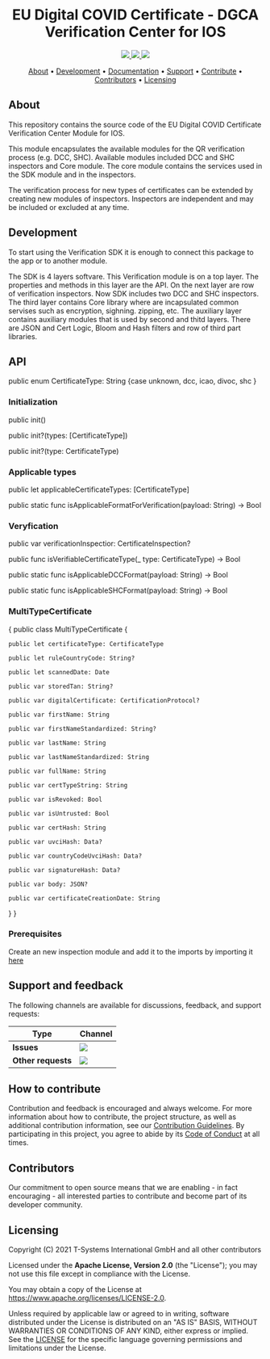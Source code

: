 <h1 align="center">
   EU Digital COVID Certificate - DGCA Verification Center for IOS
</h1>

<p align="center">
  <a href="/../../commits/" title="Last Commit">
    <img src="https://img.shields.io/github/last-commit/eu-digital-green-certificates/dgca-verification-center-ios?style=flat">
  </a>
  <a href="/../../issues" title="Open Issues">
    <img src="https://img.shields.io/github/issues/eu-digital-green-certificates/dgca-verification-center-ios?style=flat">
  </a>
  <a href="./LICENSE" title="License">
    <img src="https://img.shields.io/badge/License-Apache%202.0-green.svg?style=flat">
  </a>
</p>

<p align="center">
  <a href="#about">About</a> •
  <a href="#development">Development</a> •
  <a href="#documentation">Documentation</a> •
  <a href="#support-and-feedback">Support</a> •
  <a href="#how-to-contribute">Contribute</a> •
  <a href="#contributors">Contributors</a> •
  <a href="#licensing">Licensing</a>
</p>

## About

This repository contains the source code of the EU Digital COVID Certificate Verification Center Module for IOS. 

This module encapsulates the available modules for the QR verification process (e.g. DCC, SHC). Available modules included DCC and SHC inspectors and Core module. The core module contains the services used in the SDK module and in the inspectors.

The verification process for new types of certificates can be extended by creating new modules of inspectors. Inspectors are independent and may be included or excluded at any time.

## Development
To start using the Verification SDK it is enough to connect this package to the app or to another module.

The SDK is 4 layers softvare.
This Verification module is on a top layer. The properties and methods in this layer are the API.
On the next layer are row of verification inspectors. Now SDK includes two DCC and SHC inspectors.
The third layer contains Core library where are incapsulated common servises such as encryption, sighning. zipping, etc.
The auxiliary layer contains auxiliary modules that is used by second and thitd layers. There are JSON and Cert Logic, Bloom and Hash filters and row of third part libraries.

## API 
   public enum CertificateType: String {case unknown, dcc, icao, divoc, shc }

### Initialization

   public init()

   public init?(types: [CertificateType])

   public init?(type: CertificateType)

### Applicable types

   public let applicableCertificateTypes: [CertificateType]

   public static func isApplicableFormatForVerification(payload: String) -> Bool
   
### Veryfication
   
   public var verificationInspectior: CertificateInspection?
   
   public func isVerifiableCertificateType(_ type: CertificateType) -> Bool

   public static func isApplicableDCCFormat(payload: String) -> Bool
   
   public static func isApplicableSHCFormat(payload: String) -> Bool
   
### MultiTypeCertificate
{
public class MultiTypeCertificate {

    public let certificateType: CertificateType
    
    public let ruleCountryCode: String?
    
    public let scannedDate: Date
    
    public var storedTan: String?
    
    public var digitalCertificate: CertificationProtocol?
    
    public var firstName: String 
    
    public var firstNameStandardized: String? 
    
    public var lastName: String 
    
    public var lastNameStandardized: String 

    public var fullName: String 
    
    public var certTypeString: String

    public var isRevoked: Bool 
    
    public var isUntrusted: Bool 

    public var certHash: String 
    
    public var uvciHash: Data? 
    
    public var countryCodeUvciHash: Data?
    
    public var signatureHash: Data? 
    
    public var body: JSON? 

    public var certificateCreationDate: String 
    
 }
 }
### Prerequisites

Create an new inspection module and add it to the imports by importing it [here](https://github.com/eu-digital-green-certificates/dgca-verification-center-ios/blob/main/Sources/DGCVerificationCenter/DGCVerificationCenter.swift#L66)

## Support and feedback

The following channels are available for discussions, feedback, and support requests:

| Type                     | Channel                                                |
| ------------------------ | ------------------------------------------------------ |
| **Issues**    | <a href="/../../issues" title="Open Issues"><img src="https://img.shields.io/github/issues/eu-digital-green-certificates/dgc-certlogic-android?style=flat"></a>  |
| **Other requests**    | <a href="mailto:opensource@telekom.de" title="Email DGC Team"><img src="https://img.shields.io/badge/email-DGC%20team-green?logo=mail.ru&style=flat-square&logoColor=white"></a>   |

## How to contribute  

Contribution and feedback is encouraged and always welcome. For more information about how to contribute, the project structure, 
as well as additional contribution information, see our [Contribution Guidelines](./CONTRIBUTING.md). By participating in this 
project, you agree to abide by its [Code of Conduct](./CODE_OF_CONDUCT.md) at all times.

## Contributors  

Our commitment to open source means that we are enabling - in fact encouraging - all interested parties to contribute and become part of its developer community.

## Licensing

Copyright (C) 2021 T-Systems International GmbH and all other contributors

Licensed under the **Apache License, Version 2.0** (the "License"); you may not use this file except in compliance with the License.

You may obtain a copy of the License at https://www.apache.org/licenses/LICENSE-2.0.

Unless required by applicable law or agreed to in writing, software distributed under the License is distributed on an "AS IS" 
BASIS, WITHOUT WARRANTIES OR CONDITIONS OF ANY KIND, either express or implied. See the [LICENSE](./LICENSE) for the specific 
language governing permissions and limitations under the License.
